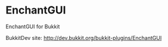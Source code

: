 EnchantGUI
==========

EnchantGUI for Bukkit

BukkitDev site: http://dev.bukkit.org/bukkit-plugins/EnchantGUI
